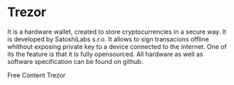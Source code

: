 # Trezor

It is a hardware wallet, created to store cryptocurrencies in a secure way. It is developed by SatoshiLabs s.r.o.
It allows to sign transacions offline whithout exposing private key to a device connected to the internet.
One of its the feature is that it is fully opensourced. All hardware as well as software specification can be found on github. 

<ResourceGroupTitle>Free Content</ResourceGroupTitle>
<BadgeLink badgeText='Read' colorScheme='yellow' href='https://trezor.io/'>Trezor</BadgeLink>
